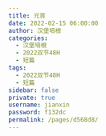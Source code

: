 ```yaml
---
title: 元宵
date: 2022-02-15 06:00:00
author: 汉堡培根
categories: 
  - 汉堡培根
  - 2022双节48H
  - 短篇
tags: 
  - 2022双节48H
  - 短篇
sidebar: false
private: true
username: jianxin
password: f132dc
permalink: /pages/d568d8/
---
```


